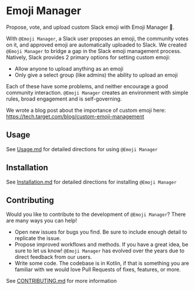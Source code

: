 # Emoji Manager

Propose, vote, and upload custom Slack emoji with Emoji Manager 🎉.

With `@Emoji Manager`, a Slack user proposes an emoji, the community votes on it, and approved emoji are automatically uploaded to Slack. We created `@Emoji Manager` to bridge a gap in the Slack emoji management process.
Natively, Slack provides 2 primary options for setting custom emoji:

* Allow anyone to upload anything as an emoji
* Only give a select group (like admins) the ability to upload an emoji

Each of these have some problems, and neither encourage a good community interaction. `@Emoji Manager` creates an environment with simple rules, broad engagement and is self-governing.

We wrote a blog post about the importance of custom emoji here: https://tech.target.com/blog/custom-emoji-management

## Usage

See [Usage.md](docs/Usage.md) for detailed directions for using `@Emoji Manager`

## Installation

See [Installation.md](docs/Installation.md) for detailed directions for installing `@Emoji Manager`

## Contributing

Would you like to contribute to the development of `@Emoji Manager`? There are many ways you can help!

 * Open new issues for bugs you find. Be sure to include enough detail to replicate the issue.
 * Propose improved workflows and methods. If you have a great idea, be sure to let us know! `@Emoji Manager` has evolved over the years due to direct feedback from our users.
 * Write some code.  The codebase is in Kotlin, if that is something you are familiar with we would love Pull Requests of fixes, features, or more.

See [CONTRIBUTING.md](CONTRIBUTING.md) for more information

